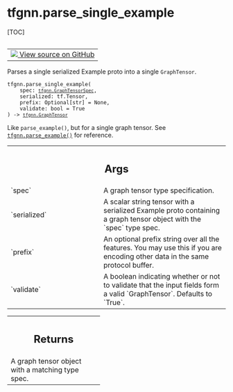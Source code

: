 # tfgnn.parse_single_example

[TOC]

<!-- Insert buttons and diff -->

<table class="tfo-notebook-buttons tfo-api nocontent" align="left">
<td>
  <a target="_blank" href="https://github.com/tensorflow/gnn/tree/master/tensorflow_gnn/graph/graph_tensor_io.py#L89-L115">
    <img src="https://www.tensorflow.org/images/GitHub-Mark-32px.png" />
    View source on GitHub
  </a>
</td>
</table>



Parses a single serialized Example proto into a single `GraphTensor`.

<pre class="devsite-click-to-copy prettyprint lang-py tfo-signature-link">
<code>tfgnn.parse_single_example(
    spec: <a href="../tfgnn/GraphTensorSpec.md"><code>tfgnn.GraphTensorSpec</code></a>,
    serialized: tf.Tensor,
    prefix: Optional[str] = None,
    validate: bool = True
) -> <a href="../tfgnn/GraphTensor.md"><code>tfgnn.GraphTensor</code></a>
</code></pre>



<!-- Placeholder for "Used in" -->

Like `parse_example()`, but for a single graph tensor.
See <a href="../tfgnn/parse_example.md"><code>tfgnn.parse_example()</code></a> for reference.

<!-- Tabular view -->
 <table class="responsive fixed orange">
<colgroup><col width="214px"><col></colgroup>
<tr><th colspan="2"><h2 class="add-link">Args</h2></th></tr>

<tr>
<td>
`spec`
</td>
<td>
A graph tensor type specification.
</td>
</tr><tr>
<td>
`serialized`
</td>
<td>
A scalar string tensor with a serialized Example proto
containing a graph tensor object with the `spec` type spec.
</td>
</tr><tr>
<td>
`prefix`
</td>
<td>
An optional prefix string over all the features. You may use
this if you are encoding other data in the same protocol buffer.
</td>
</tr><tr>
<td>
`validate`
</td>
<td>
A boolean indicating whether or not to validate that the input
fields form a valid `GraphTensor`. Defaults to `True`.
</td>
</tr>
</table>



<!-- Tabular view -->
 <table class="responsive fixed orange">
<colgroup><col width="214px"><col></colgroup>
<tr><th colspan="2"><h2 class="add-link">Returns</h2></th></tr>
<tr class="alt">
<td colspan="2">
A graph tensor object with a matching type spec.
</td>
</tr>

</table>

